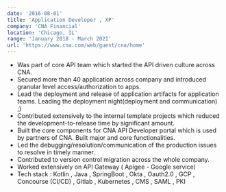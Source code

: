 ```yaml
---
date: '2016-08-01'
title: 'Application Developer , XP'
company: 'CNA Financial'
location: 'Chicago, IL'
range: 'January 2018 - March 2021'
url: 'https://www.cna.com/web/guest/cna/home'
---
```


- Was part of core API team which started the API driven culture across CNA.
- Secured more than 40 application across company and introduced granular level access/authorization to apps.
- Lead the deployment and release of application artifacts for application teams. Leading the deployment night(deployment and communication) ;)
- Contributed extensively to the internal template projects which reduced the development-to-release time by significant amount.
- Built the core components for CNA API Developer portal which is used by partners of CNA. Built major and core functionalities.
- Led the debugging/resolution/communication of the production issues to resolve in timely manner.
- Contributed to version control migration across the whole company.
- Worked extensively on API Gateway ( Apigee - Google service)
- Tech stack : Kotlin , Java , SpringBoot , Okta , Oauth2.0 , GCP , Concourse (CI/CD) , Gitlab , Kubernetes , CMS , SAML , PKI
